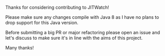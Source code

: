 Thanks for considering contributing to JITWatch!

Please make sure any changes compile with Java 8 as I have no plans to drop support for this Java version.

Before submitting a big PR or major refactoring please open an issue and let's discuss to make sure it's in line with the aims of this project.

Many thanks!

